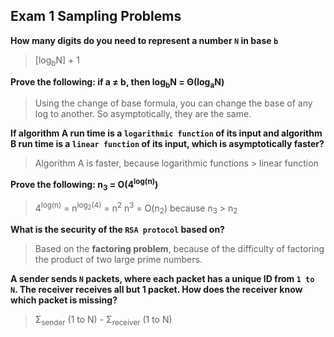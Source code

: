 ## Exam 1 Sampling Problems

__How many digits do you need to represent a number `N` in base `b`__  
> [log<sub>b</sub>N] + 1

__Prove the following: if a &#8800; b, then log<sub>b</sub>N = &Theta;(log<sub>a</sub>N)__  
> Using the change of base formula, you can change the base of any log to another. So asymptotically, they are the same.

__If algorithm A run time is a `logarithmic function` of its input and algorithm B run time is a `linear function` of its input, which is asymptotically faster?__
> Algorithm A is faster, because logarithmic functions &gt; linear function

__Prove the following: n<sub>3</sub> = O(4<sup>log(n)</sup>)__
> 4<sup>log(n)</sup> = n<sup>log<sub>2</sub>(4)</sup> = n<sup>2</sup>
> n<sup>3</sup> = O(n<sub>2</sub>) because n<sub>3</sub> &gt; n<sub>2</sub>

__What is the security of the `RSA protocol` based on?__
> Based on the __factoring problem__, because of the difficulty of factoring the product of two large prime numbers.

__A sender sends `N` packets, where each packet has a unique ID from `1 to N`. The receiver receives all but 1 packet. How does the receiver know which packet is missing?__  
> &Sigma;<sub>sender</sub> (1 to N) - &Sigma;<sub>receiver</sub> (1 to N)
